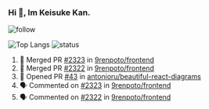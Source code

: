 ### Hi 👋, Im Keisuke Kan.

<!--
**9renpoto/9renpoto** is a ✨ _special_ ✨ repository because its `README.md` (this file) appears on your GitHub profile.

Here are some ideas to get you started:

- 🔭 I’m currently working on ...
- 🌱 I’m currently learning ...
- 👯 I’m looking to collaborate on ...
- 🤔 I’m looking for help with ...
- 💬 Ask me about ...
- 📫 How to reach me: ...
- 😄 Pronouns: ...
- ⚡ Fun fact: ...
-->

![follow](https://img.shields.io/github/followers/9renpoto?label=Follow&style=social)

![Top Langs](https://github-readme-stats.vercel.app/api/top-langs/?username=9renpoto&hide=html&layout=compact)
![status](https://github-readme-stats.vercel.app/api?username=9renpoto&show_icons=true&count_private=true&hide=issues,contribs)

<!--START_SECTION:activity-->
1. 🎉 Merged PR [#2323](https://github.com/9renpoto/frontend/pull/2323) in [9renpoto/frontend](https://github.com/9renpoto/frontend)
2. 🎉 Merged PR [#2322](https://github.com/9renpoto/frontend/pull/2322) in [9renpoto/frontend](https://github.com/9renpoto/frontend)
3. 💪 Opened PR [#43](https://github.com/antonioru/beautiful-react-diagrams/pull/43) in [antonioru/beautiful-react-diagrams](https://github.com/antonioru/beautiful-react-diagrams)
4. 🗣 Commented on [#2323](https://github.com/9renpoto/frontend/issues/2323) in [9renpoto/frontend](https://github.com/9renpoto/frontend)
5. 🗣 Commented on [#2322](https://github.com/9renpoto/frontend/issues/2322) in [9renpoto/frontend](https://github.com/9renpoto/frontend)
<!--END_SECTION:activity-->

